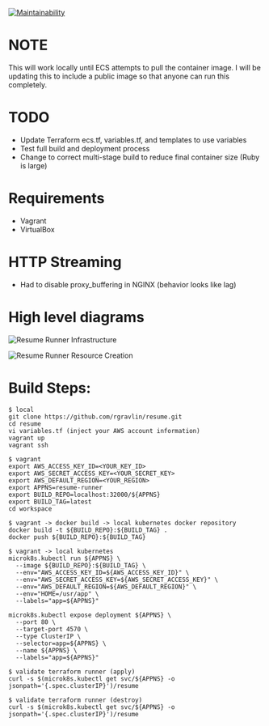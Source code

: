 [![Maintainability](https://api.codeclimate.com/v1/badges/c8dece56339c39096e7f/maintainability)](https://codeclimate.com/github/rgravlin/resume/maintainability)

# NOTE
This will work locally until ECS attempts to pull the container image.  I will be updating this to include a public image so that anyone can run this completely.

# TODO
* Update Terraform ecs.tf, variables.tf, and templates to use variables
* Test full build and deployment process
* Change to correct multi-stage build to reduce final container size (Ruby is large)

# Requirements
* Vagrant
* VirtualBox

# HTTP Streaming
* Had to disable proxy_buffering in NGINX (behavior looks like lag)

# High level diagrams

![Resume Runner Infrastructure](https://user-images.githubusercontent.com/47820720/55648770-2dc09580-57af-11e9-9400-fee98c68c351.png)

![Resume Runner Resource Creation](https://user-images.githubusercontent.com/47820720/55648790-3c0eb180-57af-11e9-9eb4-ca48f45a611d.png)

# Build Steps:
    $ local
    git clone https://github.com/rgravlin/resume.git
    cd resume
    vi variables.tf (inject your AWS account information)
    vagrant up
    vagrant ssh
    
    $ vagrant
    export AWS_ACCESS_KEY_ID=<YOUR_KEY_ID>
    export AWS_SECRET_ACCESS_KEY=<YOUR_SECRET_KEY>
    export AWS_DEFAULT_REGION=<YOUR_REGION>
    export APPNS=resume-runner
    export BUILD_REPO=localhost:32000/${APPNS}
    export BUILD_TAG=latest
    cd workspace

    $ vagrant -> docker build -> local kubernetes docker repository
    docker build -t ${BUILD_REPO}:${BUILD_TAG} .
    docker push ${BUILD_REPO}:${BUILD_TAG}

    $ vagrant -> local kubernetes
    microk8s.kubectl run ${APPNS} \
      --image ${BUILD_REPO}:${BUILD_TAG} \
      --env="AWS_ACCESS_KEY_ID=${AWS_ACCESS_KEY_ID}" \
      --env="AWS_SECRET_ACCESS_KEY=${AWS_SECRET_ACCESS_KEY}" \
      --env="AWS_DEFAULT_REGION=${AWS_DEFAULT_REGION}" \
      --env="HOME=/usr/app" \
      --labels="app=${APPNS}"

    microk8s.kubectl expose deployment ${APPNS} \
      --port 80 \
      --target-port 4570 \
      --type ClusterIP \
      --selector=app=${APPNS} \
      --name ${APPNS} \
      --labels="app=${APPNS}"
    
    $ validate terraform runner (apply)
    curl -s $(microk8s.kubectl get svc/${APPNS} -o jsonpath='{.spec.clusterIP}')/resume

    $ validate terraform runner (destroy)
    curl -s $(microk8s.kubectl get svc/${APPNS} -o jsonpath='{.spec.clusterIP}')/resume
